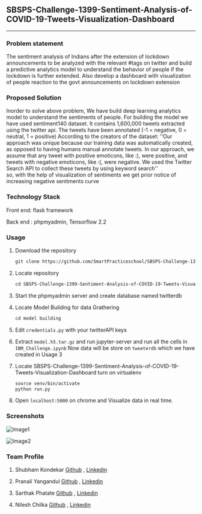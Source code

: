 ## SBSPS-Challenge-1399-Sentiment-Analysis-of-COVID-19-Tweets-Visualization-Dashboard
----

### Problem statement

The sentiment analysis of Indians after the extension of lockdown announcements to be analyzed with the relevant #tags on twitter and build a predictive analytics model to understand the behavior of people if the lockdown is further extended.
Also develop a dashboard with visualization of people reaction to the govt announcements on lockdown extension

### Proposed Solution

Inorder to solve above problem, We have build deep learning analytics model to understand the sentiments of people. For building the model we have used sentiment140 dataset. It contains 1,600,000 tweets extracted using the twitter api. The tweets have been annotated (-1 = negative, 0 = neutral, 1 = positive)
According to the creators of the dataset:
 	''Our approach was unique because our training data was automatically created, as opposed to having humans manual annotate tweets. In our approach, we assume that any tweet with positive emoticons, like :), were positive, and tweets with negative emoticons, like :(, were negative. We used the Twitter Search API to collect these tweets by using keyword search''              
so, with the help of visualization of sentiments we get prior notice of increasing negative sentiments curve

### Technology Stack

Front end: flask framework

Back end : phpmyadmin, Tensorflow 2.2

### Usage

1. Download the repository

    ```markdown
    git clone https://github.com/SmartPracticeschool/SBSPS-Challenge-1399-Sentiment-Analysis-of-COVID-19-Tweets-Visualization-Dashboard.git
    ```



2. Locate repository

    ```markdown
    cd SBSPS-Challenge-1399-Sentiment-Analysis-of-COVID-19-Tweets-Visualization-Dashboard
    ```



3. Start the phpmyadmin server and create database named twitterdb



4. Locate Model Building for data Grathering

    ```markdown
    cd model building
    ```



5. Edit `credentials.py` with your twitterAPI keys



6. Extract `model.h5.tar.gz` and run jupyter-server and run all the cells in  `IBM_Challenge.ipynb`
    Now data will be store on `tweeterdb` which we have created in Usage 3



7. Locate SBSPS-Challenge-1399-Sentiment-Analysis-of-COVID-19-Tweets-Visualization-Dashboard turn on virtualenv

    ```markdown
    source venv/bin/activate
    python run.py
    ```



8. Open `localhost:5000` on chrome and Visualize data in real time.

### Screenshots
 
![Image1](https://smartpracticeschool.github.io/SBSPS-Challenge-1399-Sentiment-Analysis-of-COVID-19-Tweets-Visualization-Dashboard/screenshots/Screenshot1.png)

![Image2](https://smartpracticeschool.github.io/SBSPS-Challenge-1399-Sentiment-Analysis-of-COVID-19-Tweets-Visualization-Dashboard/screenshots/Screenshot2.png)

### Team Profile

1. Shubham Kondekar [Github](https://github.com/kondekarshubham123) , [Linkedin](https://in.linkedin.com/in/shubham-kondekar)

2. Pranali Yangandul [Github](https://github.com/Pranaliyangandul) , [Linkedin](https://in.linkedin.com/in/pranaliyangandul)

3. Sarthak Phatate [Github](https://github.com/SarthakPhatate) , [Linkedin](https://in.linkedin.com/in/sarthak-phatate-292794175)

4. Nilesh Chilka [Github](https://github.com/nileshchilka1) , [Linkedin](https://in.linkedin.com/in/nilesh-chilka-8a55b4146)